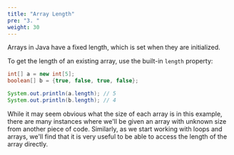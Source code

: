 ```yaml
---
title: "Array Length"
pre: "3. "
weight: 30
---
```


Arrays in Java have a fixed length, which is set when they are initialized. 

To get the length of an existing array, use the built-in `length` property:

```java
int[] a = new int[5];
boolean[] b = {true, false, true, false};

System.out.println(a.length); // 5
System.out.println(b.length); // 4
```

While it may seem obvious what the size of each array is in this example, there are many instances where we'll be given an array with unknown size from another piece of code. Similarly, as we start working with loops and arrays, we'll find that it is very useful to be able to access the length of the array directly. 